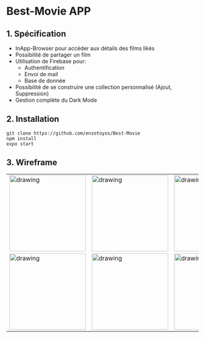 # Best-Movie APP

## 1. Spécification

- InApp-Browser pour accéder aux détails des films likés
- Possibilité de partager un film
- Utilisation de Firebase pour:
  - Authentification
  - Envoi de mail
  - Base de donnée
- Possibilité de se construire une collection personnalisé (Ajout, Suppression)
- Gestion complète du Dark Mode 

## 2. Installation

```
git clone https://github.com/enzotoyos/Best-Movie
npm install
expo start
```

## 3. Wireframe

<table>
<tr>
  <td><img src="https://user-images.githubusercontent.com/58291299/151581723-28ab9357-bbfb-4ece-8048-6a9babc53c75.png" alt="drawing" width="200"/></td>
  <td><img src="https://user-images.githubusercontent.com/58291299/151581915-ec76e936-1d23-4ba9-a012-0ffe418859b0.png" alt="drawing" width="200"/></td>
  <td>
<img src="https://user-images.githubusercontent.com/58291299/151582090-cf2783bf-25c2-4cb0-a414-a949d2311953.png" alt="drawing" width="200"/></td>
</tr>
<tr>
  <td><img src="https://user-images.githubusercontent.com/58291299/151580205-7a47f683-eca1-444e-98d7-5668c07f84cf.png" alt="drawing" width="200"/></td>
  <td><img src="https://user-images.githubusercontent.com/58291299/151583141-5fb622d4-5d3f-40ab-abc5-253e9fc2026f.png" alt="drawing" width="200"/></td>
  <td>
<img src="https://user-images.githubusercontent.com/58291299/151583260-8154a9fd-4fc2-4a30-906b-0666c23d3494.png" alt="drawing" width="200"/></td>
</tr>
</table>

